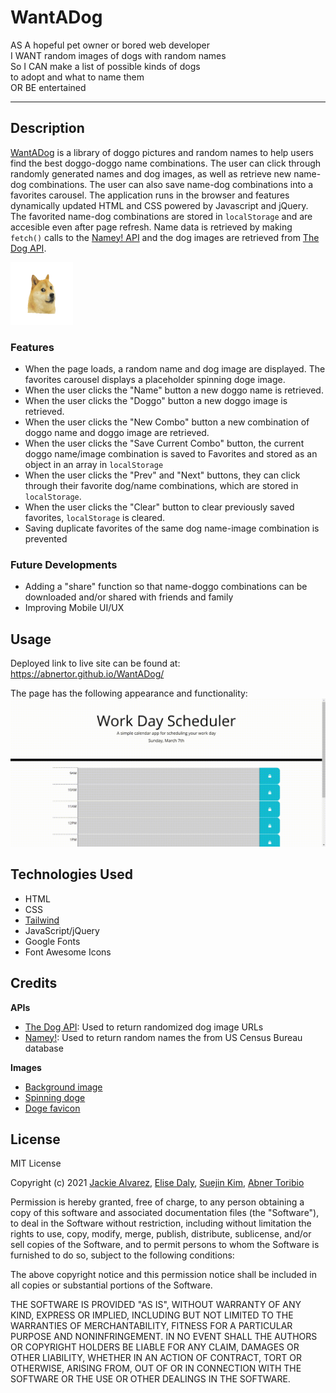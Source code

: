 # WantADog

AS A hopeful pet owner or bored web developer<br>
I WANT random images of dogs with random names<br>
So I CAN make a list of possible kinds of dogs <br>
to adopt and what to name them<br>
OR BE entertained<br>

---

## Description
[WantADog](https://abnertor.github.io/WantADog/) is a library of doggo pictures and random names to help users find the best doggo-doggo name combinations. The user can click through randomly generated names and dog images, as well as retrieve new name-dog combinations. The user can also save name-dog combinations into a favorites carousel. The application runs in the browser and features dynamically updated HTML and CSS powered by Javascript and jQuery. The favorited name-dog combinations are stored in `localStorage` and are accesible even after page refresh. Name data is retrieved by making `fetch()` calls to the [Namey! API](https://namey.muffinlabs.com/) and the dog images are retrieved from [The Dog API](https://thedogapi.com/).

<img src="./assets/images/spinning_doge.png" alt="Spinning doge" width="100" height="100">

### Features
* When the page loads, a random name and dog image are displayed. The favorites carousel displays a placeholder spinning doge image.
* When the user clicks the "Name" button a new doggo name is retrieved.
* When the user clicks the "Doggo" button a new doggo image is retrieved.
* When the user clicks the "New Combo" button a new combination of doggo name and doggo image are retrieved.
* When the user clicks the "Save Current Combo" button, the current doggo name/image combination  is saved to Favorites and stored as an object in an array in `localStorage`
* When the user clicks the "Prev" and "Next" buttons, they can click through their favorite dog/name combinations, which are stored in `localStorage`.
* When the user clicks the "Clear" button to clear previously saved favorites, `localStorage` is cleared.
* Saving duplicate favorites of the same dog name-image combination is prevented

### Future Developments
* Adding a "share" function so that name-doggo combinations can be downloaded and/or shared with friends and family
* Improving Mobile UI/UX 

## Usage
Deployed link to live site can be found at: https://abnertor.github.io/WantADog/

The page has the following appearance and functionality:
![Screencast gif of app](./assets/images/screencast.gif)


## Technologies Used

* HTML
* CSS
* [Tailwind](https://tailwindcss.com/)
* JavaScript/jQuery
* Google Fonts
* Font Awesome Icons


## Credits

<b>APIs</b>
* [The Dog API](https://thedogapi.com/): Used to return randomized dog image URLs
* [Namey!](https://namey.muffinlabs.com/): Used to return random names the from US Census Bureau database 

<b>Images</b>
* [Background image](https://longwallpapers.com/doge-wallpaper-high-quality/doge-wallpaper-high-quality-for-desktop-wallpaper/)
* [Spinning doge](https://www.pinterest.com/pin/399694535651645241/)
* [Doge favicon](https://www.favicon.cc/?action=icon&file_id=671697)


## License

MIT License

Copyright (c) 2021 [Jackie Alvarez](https://github.com/jaque-leen), [Elise Daly](https://github.com/elisesamanthadaly), [Suejin Kim](https://github.com/suejinkim20), [Abner Toribio](https://github.com/AbnerTor)

Permission is hereby granted, free of charge, to any person obtaining a copy
of this software and associated documentation files (the "Software"), to deal
in the Software without restriction, including without limitation the rights
to use, copy, modify, merge, publish, distribute, sublicense, and/or sell
copies of the Software, and to permit persons to whom the Software is
furnished to do so, subject to the following conditions:

The above copyright notice and this permission notice shall be included in all
copies or substantial portions of the Software.

THE SOFTWARE IS PROVIDED "AS IS", WITHOUT WARRANTY OF ANY KIND, EXPRESS OR
IMPLIED, INCLUDING BUT NOT LIMITED TO THE WARRANTIES OF MERCHANTABILITY,
FITNESS FOR A PARTICULAR PURPOSE AND NONINFRINGEMENT. IN NO EVENT SHALL THE
AUTHORS OR COPYRIGHT HOLDERS BE LIABLE FOR ANY CLAIM, DAMAGES OR OTHER
LIABILITY, WHETHER IN AN ACTION OF CONTRACT, TORT OR OTHERWISE, ARISING FROM,
OUT OF OR IN CONNECTION WITH THE SOFTWARE OR THE USE OR OTHER DEALINGS IN THE
SOFTWARE.